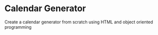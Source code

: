 # Calendar Generator
 Create a calendar generator from scratch using HTML and object oriented programming
